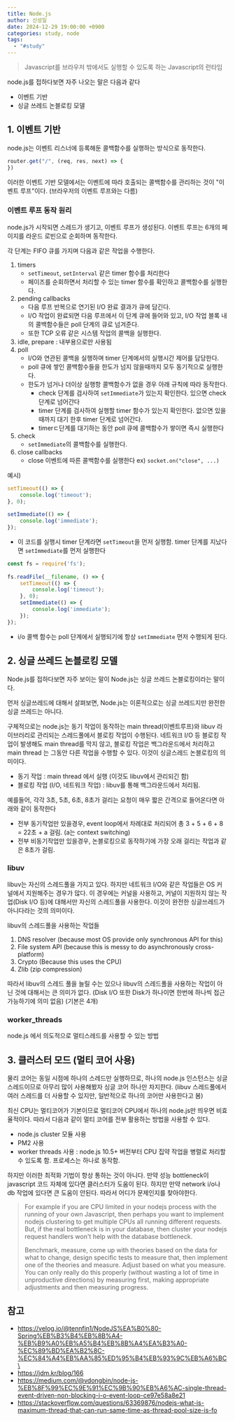 ```yaml
---
title: Node.js
author: 신성일
date: 2024-12-29 19:00:00 +0900
categories: study, node
tags:
  - "#study"
---
```

> Javascript를 브라우저 밖에서도 실행할 수 있도록 하는 Javascript의 런타임

node.js를 접하다보면 자주 나오는 말은 다음과 같다
- 이벤트 기반
- 싱글 쓰레드 논블로킹 모델

## 1. 이벤트 기반

node.js는 이벤트 리스너에 등록해둔 콜백함수를 실행하는 방식으로 동작한다.

```js
router.get("/", (req, res, next) => {
})
```

이러한 이벤트 기반 모델에서는 이벤트에 따라 호출되는 콜백함수를 관리하는 것이 "이벤트 루프"이다. (브라우저의 이벤트 루프와는 다름)

### 이벤트 루프 동작 원리

node.js가 시작되면 스레드가 생기고, 이벤트 루프가 생성된다. 이벤트 루프는 6개의 페이지를 라운드 로빈으로 순회하며 동작한다.

각 단계는 FIFO 큐를 가지며 다음과 같은 작업을 수행한다.

1. timers
	- `setTimeout`, `setInterval` 같은 timer 함수를 처리한다
	- 페이즈를 순회하면서 처리할 수 있는 timer 함수를 확인하고 콜백함수를 실행한다.
2. pending callbacks
	- 다음 루프 반복으로 연기된 I/O 완료 결과가 큐에 담긴다. 
	- I/O 작업이 완료되면 다음 루프에서 이 단계 큐에 들어와 있고, I/O 작업 블록 내의 콜백함수들은 poll 단계의 큐로 넘겨준다.
	- 또한 TCP 오류 같은 시스템 작업의 콜백을 실행한다.
3. idle, prepare : 내부용으로만 사용됨
4. poll
	- I/O와 연관된 콜백을 실행하며 timer 단계에서의 실행시간 제어를 담당한다.
	- poll 큐에 쌓인 콜백함수들을 한도가 넘지 않을때까지 모두 동기적으로 실행한다.
	- 한도가 넘거나 더이상 실행항 콜백함수가 없을 경우 아래 규칙에 따라 동작한다.
		- check 단계를 검사하여 `setImmediate`가 있는지 확인한다. 있으면 check 단계로 넘어간다
		- timer 단계를 검사하여 실행할 timer 함수가 있는지 확인한다. 없으면 있을때까지 대기 한후 timer 단계로 넘어간다. 
		- timerㄷ단계를 대기하는 동안 poll 큐에 콜백함수가 쌓이면 즉시 실행한다
5. check
	- `setImmediate`의 콜백함수를 실행한다. 
6. close callbacks
	- close 이벤트에 따른 콜백함수를 실행한다 ex) `socket.on("close", ...)`

예시)
```js
setTimeout(() => {  
	console.log('timeout');  
}, 0);  
  
setImmediate(() => {  
	console.log('immediate');  
});
```
- 이 코드를 실행시 timer 단계라면 `setTimeout`을 먼저 실행함. timer 단계를 지났다면 `setImmediate`를 먼저 실행한다

```js
const fs = require('fs');  
  
fs.readFile(__filename, () => {  
	setTimeout(() => {  
		console.log('timeout');  
	}, 0);  
	setImmediate(() => {  
		console.log('immediate');  
	});  
});
```
- i/o 콜백 함수는 poll 단계에서 실행되기에 항상 `setImmediate` 먼저 수행되게 된다.

## 2. 싱글 쓰레드 논블로킹 모델

Node.js를 접하다보면 자주 보이는 말이 Node.js는 싱글 쓰레드 논블로킹이라는 말이다.

먼저 싱글쓰레드에 대해서 살펴보면, Node.js는 이론적으로는 싱글 쓰레드지만 완전한 싱글 쓰레드는 아니다.

구체적으로는 node.js는 동기 작업이 동작하는 main thread(이벤트루프)와 libuv 라이브러리로 관리되는 스레드풀에서 블로킹 작업이 수행된다. 네트워크 I/O 등 블로킹 작업이 발생해도 main thread를 막지 않고, 블로킹 작업은 백그라운드에서 처리하고 main thread 는 그동안 다른 작업을 수행할 수 있다. 이것이 싱글스레드 논블로킹의 의미이다. 

- 동기 작업 : main thread 에서 실행 (이것도 libuv에서 관리되긴 함)
- 블로킹 작업 (I/O, 네트워크 작업) : libuv를 통해 백그라운드에서 처리됨.

예를들어, 각각 3초, 5초, 6초, 8초가 걸리는 요청이 매우 짧은 간격으로 들어온다면 아래와 같이 동작한다
- 전부 동기작업만 있을경우, event loop에서 차례대로 처리되어 총 3 + 5 + 6 + 8 = 22초 + a 걸림. (a는 context switching)
- 전부 비동기작업만 있을경우, 논블로킹으로 동작하기에 가장 오래 걸리는 작업과 같은 8초가 걸림. 


### libuv

libuv는 자신의 스레드풀을 가지고 있다. 하지만 네트워크 I/O와 같은 작업들은 OS 커널에서 지원해주는 경우가 많다. 이 경우에는 커널을 사용하고, 커널이 지원하지 않는 작업(Disk I/O 등)에 대해서만 자신의 스레드풀을 사용한다. 이것이 완전한 싱글쓰레드가 아니다라는 것의 의미이다.

libuv의 스레드풀을 사용하는 작업들
1. DNS resolver (because most OS provide only synchronous API for this)
2. File system API (because this is messy to do asynchronously cross-platform)
3. Crypto (Because this uses the CPU)
4. Zlib (zip compression)


따라서 libuv의 스레드 풀을 늘릴 수는 있으나 libuv의 스레드풀을 사용하는 작업이 아닌 것에 대해서는 큰 의미가 없다. (Disk I/O 또한 Disk가 하나이면 한번에 하나씩 접근 가능하기에 의미 없음) (기본은 4개)

### worker_threads

node.js 에서 의도적으로 멀티스레드를 사용할 수 있는 방법





## 3. 클러스터 모드 (멀티 코어 사용)

물리 코어는 동일 시점에 하나의 스레드만 실행하므로, 하나의 node.js 인스턴스는 싱글 스레드이므로 아무리 많이 사용해봤자 싱글 코어 하나만 차지한다. (libuv 스레드풀에서 여러 스레드를 더 사용할 수 있지만, 일반적으로 하나의 코어만 사용한다고 봄)

최신 CPU는 멀티코어가 기본이므로 멀티코어 CPU에서 하나의 node.js만 띄우면 비효율적이다. 따라서 다음과 같이 멀티 코어를 전부 활용하는 방법을 사용할 수 있다.

- node.js cluster 모듈 사용
- PM2 사용
- worker threads 사용 : node.js 10.5+ 버전부터 CPU 집약 작업을 병렬로 처리할 수 있도록 함. 프로세스는 하나로 동작함.


하지만 이러한 최적화 기법이 항상 통하는 것이 아니다. 만약 성능 bottleneck이 javascript 코드 자체에 있다면 클러스터가 도움이 된다. 하지만 만약 network i/o나 db 작업에 있다면 큰 도움이 안된다. 따라서 어디가 문제인지를 찾아야한다.

>For example if you are CPU limited in your nodejs process with the running of your own Javascript, then perhaps you want to implement nodejs clustering to get multiple CPUs all running different requests. But, if the real bottleneck is in your database, then cluster your nodejs request handlers won't help with the database bottleneck.
>
>Benchmark, measure, come up with theories based on the data for what to change, design specific tests to measure that, then implement one of the theories and measure. Adjust based on what you measure. You can only really do this properly (without wasting a lot of time in unproductive directions) by measuring first, making appropriate adjustments and then measuring progress.





## 참고
- https://velog.io/@tennfin1/NodeJS%EA%B0%80-Spring%EB%B3%B4%EB%8B%A4-%EB%B9%A0%EB%A5%B4%EB%8B%A4%EA%B3%A0-%EC%89%BD%EA%B2%8C-%EC%84%A4%EB%AA%85%ED%95%B4%EB%93%9C%EB%A6%BC\
- https://jdm.kr/blog/166
- https://medium.com/@vdongbin/node-js-%EB%8F%99%EC%9E%91%EC%9B%90%EB%A6%AC-single-thread-event-driven-non-blocking-i-o-event-loop-ce97e58a8e21
- https://stackoverflow.com/questions/63369876/nodejs-what-is-maximum-thread-that-can-run-same-time-as-thread-pool-size-is-fo